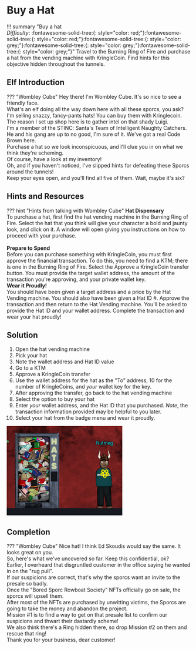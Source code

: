 # Buy a Hat

!!! summary "Buy a hat<br>*Difficulty*: :fontawesome-solid-tree:{: style="color: red;"}:fontawesome-solid-tree:{: style="color: red;"}:fontawesome-solid-tree:{: style="color: grey;"}:fontawesome-solid-tree:{: style="color: grey;"}:fontawesome-solid-tree:{: style="color: grey;"}"
    Travel to the Burning Ring of Fire and purchase a hat from the vending machine with KringleCoin. Find hints for this objective hidden throughout the tunnels.


## Elf Introduction

??? "Wombley Cube"
    Hey there! I'm Wombley Cube. It's so nice to see a friendly face.<br>
    What's an elf doing all the way down here with all these sporcs, you ask?<br>
    I'm selling snazzy, fancy-pants hats! You can buy them with Kringlecoin.<br>
    The reason I set up shop here is to gather intel on that shady Luigi.<br>
    I'm a member of the STINC: Santa's Team of Intelligent Naughty Catchers.<br>
    He and his gang are up to no good, I'm sure of it. We've got a real Code Brown here.<br>
    Purchase a hat so we look inconspicuous, and I'll clue you in on what we think they're scheming.<br>
    Of course, have a look at my inventory!<br>
    Oh, and if you haven't noticed, I've slipped hints for defeating these Sporcs around the tunnels!<br>
    Keep your eyes open, and you'll find all five of them. Wait, maybe it's six?

## Hints and Resources

??? hint "Hints from talking with Wombley Cube"
    **Hat Dispensary**<br>
    To purchase a hat, first find the hat vending machine in the Burning Ring of Fire. Select the hat that you think will give your character a bold and jaunty look, and click on it. A window will open giving you instructions on how to proceed with your purchase.<br>
    <br>
    **Prepare to Spend**<br>
    Before you can purchase something with KringleCoin, you must first approve the financial transaction. To do this, you need to find a KTM; there is one in the Burning Ring of Fire. Select the Approve a KringleCoin transfer button. You must provide the target wallet address, the amount of the transaction you're approving, and your private wallet key.
    <br>
    **Wear it Proudly!**<br>
    You should have been given a target address and a price by the Hat Vending machine. You should also have been given a Hat ID #. Approve the transaction and then return to the Hat Vending machine. You'll be asked to provide the Hat ID and your wallet address. Complete the transaction and wear your hat proudly!<br>


## Solution

1. Open the hat vending machine
2. Pick your hat
3. Note the wallet address and Hat ID value
4. Go to a KTM
5. Approve a KringleCoin transfer
6. Use the wallet address for the hat as the "To" address, 10 for the number of KringleCoins, and *your* wallet key for the key.
7. After approving the transfer, go back to the hat vending machine
8. Select the option to buy your hat
9. Enter *your* wallet address, and the Hat ID that you purchased.  *Note*, the transaction information provided may be helpful to you later.
10. Select your hat from the badge menu and wear it proudly.

![](IHavHat.png)


## Completion

??? "Wombley Cube"
    Nice hat! I think Ed Skoudis would say the same. It looks great on you.<br>
    So, here's what we've uncovered so far. Keep this confidential, ok?<br>
    Earlier, I overheard that disgruntled customer in the office saying he wanted in on the "rug pull".<br>
    If our suspicions are correct, that's why the sporcs want an invite to the presale so badly.<br>
    Once the "Bored Sporc Rowboat Society" NFTs officially go on sale, the sporcs will upsell them.<br>
    After most of the NFTs are purchased by unwitting victims, the Sporcs are going to take the money and abandon the project.<br>
    Mission #1 is to find a way to get on that presale list to confirm our suspicions and thwart their dastardly scheme!<br>
    We also think there's a Ring hidden there, so drop Mission #2 on them and rescue that ring!<br>
    Thank you for your business, dear customer!


